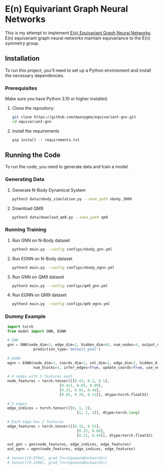 # E(n) Equivariant Graph Neural Networks

This is my attempt to implement [E(n) Equivariant Graph Neural Networks](https://arxiv.org/pdf/2102.09844). E(n) equivariant graph neural networks maintain equivariance to the E(n) symmetry group.

## Installation

To run this project, you'll need to set up a Python environment and install the necessary dependencies.

### Prerequisites

Make sure you have Python 3.10 or higher installed.

1. Clone the repository:
   ```bash
   git clone https://github.com/maxnygma/equivariant-gnn.git
   cd equivariant-gnn
   
2. Install the requirements
    ```bash
    pip install -r requirements.txt
    
## Running the Code

To run the code, you need to generate data and train a model.

### Generating Data

1. Generate N-Body Dynamical System
    ```bash
    python3 data/nbody_simulation.py --save_path nbody_3000
    
2. Download QM9
    ```bash
    python3 data/download_qm9.py --save_path qm9
    
### Running Training

1. Run GNN on N-Body dataset
    ```bash
    python3 main.py --config configs/nbody_gnn.yml
    
2. Run EGNN on N-Body dataset
    ```bash
    python3 main.py --config configs/nbody_egnn.yml
    
3. Run GNN on QM9 dataset
    ```bash
    python3 main.py --config configs/qm9_gnn.yml
    
4. Run EGNN on QM9 dataset
    ```bash
    python3 main.py --config configs/qm9_egnn.yml
    
### Dummy Example

   ```python
    import torch
    from model import GNN, EGNN
    
    # GNN
    gnn = GNN(node_dim=3, edge_dim=2, hidden_dim=64, num_nodes=4, output_dim=1, num_blocks=3, infer_edges=False,
                prediction_type='default_pool')
    
    # EGNN
    egnn = EGNN(node_dim=3, coords_dim=2, vel_dim=1, edge_dim=2, hidden_dim=64, num_nodes=4, output_dim=1,
                num_blocks=3, infer_edges=True, update_coords=True, use_velocity=True, prediction_type='default_pool')
    
    # 4 nodes with 3 features each
    node_features = torch.tensor([[0.43, 0.2, 0.1], 
                            [0.411, 0.65, 0.99], 
                            [0.23, 0.91, 0.44],
                            [0.85, 0.20, 0.11]], dtype=torch.float32)
    
    # 3 edges
    edge_indices = torch.tensor([[0, 1, 2], 
                                    [1, 2, 3]], dtype=torch.long)
    
    # Each edge has 2 features
    edge_features = torch.tensor([[0.15, 0.53], 
                                    [0.25, 0.66], 
                                    [0.21, 0.44]], dtype=torch.float32)
    
    out_gnn = gnn(node_features, edge_indices, edge_features)
    out_egnn = egnn(node_features, edge_indices, edge_features)
    
    # tensor([0.0704], grad_fn=<SqueezeBackward1>)
    # tensor([0.1396], grad_fn=<SqueezeBackward1>)

